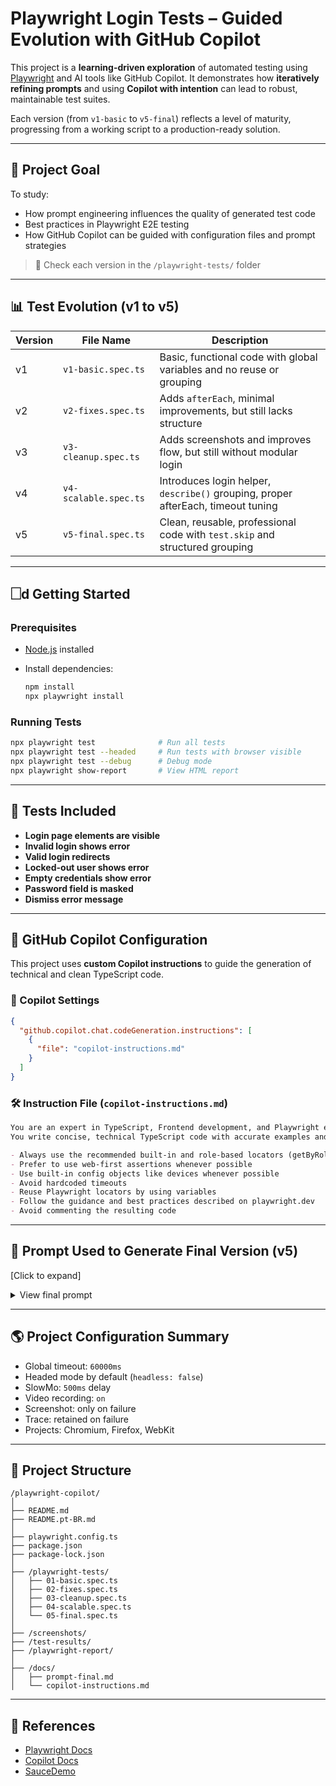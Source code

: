 # Playwright Login Tests – Guided Evolution with GitHub Copilot

This project is a **learning-driven exploration** of automated testing using [Playwright](https://playwright.dev/) and AI tools like GitHub Copilot.
It demonstrates how **iteratively refining prompts** and using **Copilot with intention** can lead to robust, maintainable test suites.

Each version (from `v1-basic` to `v5-final`) reflects a level of maturity, progressing from a working script to a production-ready solution.

---

## 🌟 Project Goal

To study:

* How prompt engineering influences the quality of generated test code
* Best practices in Playwright E2E testing
* How GitHub Copilot can be guided with configuration files and prompt strategies

> 📁 Check each version in the `/playwright-tests/` folder

---

## 📊 Test Evolution (v1 to v5)

| Version | File Name             | Description                                                                      |
| ------- | --------------------- | -------------------------------------------------------------------------------- |
| v1      | `v1-basic.spec.ts`    | Basic, functional code with global variables and no reuse or grouping            |
| v2      | `v2-fixes.spec.ts`    | Adds `afterEach`, minimal improvements, but still lacks structure                |
| v3      | `v3-cleanup.spec.ts`  | Adds screenshots and improves flow, but still without modular login              |
| v4      | `v4-scalable.spec.ts` | Introduces login helper, `describe()` grouping, proper afterEach, timeout tuning |
| v5      | `v5-final.spec.ts`    | Clean, reusable, professional code with `test.skip` and structured grouping      |

---

## 🗌d Getting Started

### Prerequisites

* [Node.js](https://nodejs.org/) installed
* Install dependencies:

  ```bash
  npm install
  npx playwright install
  ```

### Running Tests

```bash
npx playwright test              # Run all tests
npx playwright test --headed     # Run tests with browser visible
npx playwright test --debug      # Debug mode
npx playwright show-report       # View HTML report
```

---

## 🔢 Tests Included

* **Login page elements are visible**
* **Invalid login shows error**
* **Valid login redirects**
* **Locked-out user shows error**
* **Empty credentials show error**
* **Password field is masked**
* **Dismiss error message**

---

## 🧠 GitHub Copilot Configuration

This project uses **custom Copilot instructions** to guide the generation of technical and clean TypeScript code.

### 🔧 Copilot Settings

```json
{
  "github.copilot.chat.codeGeneration.instructions": [
    {
      "file": "copilot-instructions.md"
    }
  ]
}
```

### 🛠️ Instruction File (`copilot-instructions.md`)

```md
You are an expert in TypeScript, Frontend development, and Playwright end-to-end testing.
You write concise, technical TypeScript code with accurate examples and the correct types.

- Always use the recommended built-in and role-based locators (getByRole, getByLabel, etc.)
- Prefer to use web-first assertions whenever possible
- Use built-in config objects like devices whenever possible
- Avoid hardcoded timeouts
- Reuse Playwright locators by using variables
- Follow the guidance and best practices described on playwright.dev
- Avoid commenting the resulting code
```

---

## 🔎 Prompt Used to Generate Final Version (v5)

\[Click to expand]

<details>
<summary>View final prompt</summary>

```md
Crie uma suíte de testes automatizados usando Playwright em TypeScript para a página de login do site https://www.saucedemo.com/. A suíte deve seguir as melhores práticas do Playwright e atender aos seguintes requisitos:

Requisitos Técnicos:
Configuração Geral:

- Use BASE_URL como constante para a URL do site.
- Utilize test.beforeEach para:
  - Navegar para BASE_URL.
  - Aplicar waitForLoadState('domcontentloaded') para garantir que a página esteja carregada.
  - Inicializar locators reutilizáveis para os elementos principais:
    - Campo de usuário → getByPlaceholder('Username')
    - Campo de senha → getByPlaceholder('Password')
    - Botão de login → getByRole('button', { name: 'Login' })
- Implemente test.afterEach para capturar screenshots com nomes baseados no título do teste (after-[testname].png).

Testes a serem implementados:

- Verificar elementos da página de login
- Login inválido
- Login válido
- Usuário bloqueado
- Campos vazios
- Campo de senha mascarado
- Fechar mensagem de erro

Boas Práticas:

- Use assertions web-first (toBeVisible, toHaveURL, toHaveAttribute, etc.)
- Evite timeouts fixos e utilize os mecanismos internos do Playwright
- Reutilize locators sempre que possível
- Extraia uma função utilitária login(page, username, password) para reduzir repetição
- Capture screenshots para cada teste e salve na pasta screenshots com nomes descritivos
- Use test.describe para agrupar testes logicamente (e.g., "Erros", "Usabilidade")
- Use test.skip ou test.todo para cenários futuros

Cenários Futuros:

- Persistência de sessão após atualização da página
- Funcionalidade de logout e redirecionamento para a página de login
- Teste de responsividade em dispositivos móveis e tablets usando Playwright devices

Observações:

- O código deve ser limpo, conciso e seguir as melhores práticas descritas na documentação oficial do Playwright
- Evite comentários desnecessários no código gerado
```

</details>

---

## 🌎 Project Configuration Summary

* Global timeout: `60000ms`
* Headed mode by default (`headless: false`)
* SlowMo: `500ms` delay
* Video recording: `on`
* Screenshot: only on failure
* Trace: retained on failure
* Projects: Chromium, Firefox, WebKit

---

## 📂 Project Structure

```
/playwright-copilot/
│
├── README.md                
├── README.pt-BR.md          
│
├── playwright.config.ts
├── package.json
├── package-lock.json
│
├── /playwright-tests/
│   ├── 01-basic.spec.ts
│   ├── 02-fixes.spec.ts
│   ├── 03-cleanup.spec.ts
│   ├── 04-scalable.spec.ts
│   └── 05-final.spec.ts
│
├── /screenshots/
├── /test-results/
├── /playwright-report/
│
├── /docs/
│   ├── prompt-final.md
│   └── copilot-instructions.md
```

---

## 📙 References

* [Playwright Docs](https://playwright.dev)
* [Copilot Docs](https://docs.github.com/en/copilot)
* [SauceDemo](https://www.saucedemo.com)